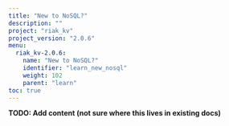 ```yaml
---
title: "New to NoSQL?"
description: ""
project: "riak_kv"
project_version: "2.0.6"
menu:
  riak_kv-2.0.6:
    name: "New to NoSQL?"
    identifier: "learn_new_nosql"
    weight: 102
    parent: "learn"
toc: true
---
```


**TODO: Add content (not sure where this lives in existing docs)**
